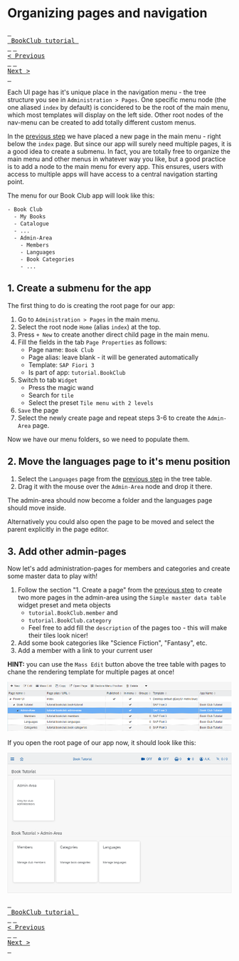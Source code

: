 # Organizing pages and navigation

[<kbd> <br> BookClub tutorial <br> </kbd>](index.md) [<kbd> <br>< Previous <br> </kbd>](05_Creating_the_apps_first_pages.md) [<kbd> <br>Next > <br> </kbd>](07_CRUD_UIs_for_complex_objects.md)

Each UI page has it's unique place in the navigation menu - the tree structure you see in `Administration > Pages`. One specific menu node (the one aliased `index` by default) is concidered to be the root of the main menu, which most templates will display on the left side. Other root nodes of the nav-menu can be created to add totally different custom menus.

In the [previous step](05_Creating_the_apps_first_pages.md) we have placed a new page in the main menu - right below the `index` page. But since our app will surely need multiple pages, it is a good idea to create a submenu. In fact, you are totally free to organize the main menu and other menus in whatever way you like, but a good practice is to add a node to the main menu for every app. This ensures, users with access to multiple apps will have access to a central navigation starting point.

The menu for our Book Club app will look like this:

```
- Book Club
  - My Books
  - Catalogue
  - ...
  - Admin-Area
    - Members
    - Languages
    - Book Categories
    - ...
```

## 1. Create a submenu for the app

The first thing to do is creating the root page for our app:

1. Go to `Administration > Pages` in the main menu. 
2. Select the root node `Home` (alias `index`) at the top. 
3. Press `+ New` to create another direct child page in the main menu. 
4. Fill the fields in the tab `Page Properties` as follows:
	- Page name: `Book Club`
	- Page alias: leave blank - it will be generated automatically
	- Template: `SAP Fiori 3`
	- Is part of app: `tutorial.BookClub`
5. Switch to tab `Widget`
	- Press the magic wand
	- Search for `tile`
	- Select the preset `Tile menu with 2 levels`
6. `Save` the page
7. Select the newly create page and repeat steps 3-6 to create the `Admin-Area` page.

Now we have our menu folders, so we need to populate them.

## 2. Move the languages page to it's menu position

1. Select the `Languages` page from the [previous step](05_Creating_the_apps_first_pages.md) in the tree table. 
2. Drag it with the mouse over the `Admin-Area` node and drop it there. 

The admin-area should now become a folder and the languages page should move inside. 

Alternatively you could also open the page to be moved and select the parent explicitly in the page editor.

## 3. Add other admin-pages

Now let's add administration-pages for members and categories and create some master data to play with! 

1. Follow the section "1. Create a page" from the [previous step](05_Creating_the_apps_first_pages.md) to create two more pages in the admin-area using the `Simple master data table` widget preset and meta objects 	
	- `tutorial.BookClub.member` and 
	- `tutorial.BookClub.category`
	- Feel free to add fill the `description` of the pages too - this will make their tiles look nicer!
2. Add some book categories like "Science Fiction", "Fantasy", etc.
3. Add a member with a link to your current user

**HINT:** you can use the `Mass Edit` button above the tree table with pages to chane the rendering template for multiple pages at once!

![Menu structure at this point](Images/menu_structure.png)

If you open the root page of our app now, it should look like this:

![Root page of the Book Club](Images/menu_tiles.png)

[<kbd> <br> BookClub tutorial <br> </kbd>](index.md) [<kbd> <br>< Previous <br> </kbd>](05_Creating_the_apps_first_pages.md) [<kbd> <br>Next > <br> </kbd>](07_CRUD_UIs_for_complex_objects.md)